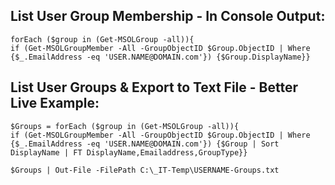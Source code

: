 ## List User Group Membership - In Console Output:
```
forEach ($group in (Get-MSOLGroup -all)){
if (Get-MSOLGroupMember -All -GroupObjectID $Group.ObjectID | Where {$_.EmailAddress -eq 'USER.NAME@DOMAIN.com'}) {$Group.DisplayName}}
```


## List User Groups & Export to Text File - Better Live Example:
```
$Groups = forEach ($group in (Get-MSOLGroup -all)){
if (Get-MSOLGroupMember -All -GroupObjectID $Group.ObjectID | Where {$_.EmailAddress -eq 'USER.NAME@DOMAIN.com'}) {$Group | Sort DisplayName | FT DisplayName,Emailaddress,GroupType}}
```
```
$Groups | Out-File -FilePath C:\_IT-Temp\USERNAME-Groups.txt
```